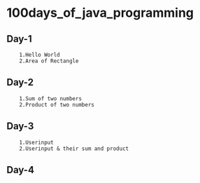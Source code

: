 # 100days_of_java_programming

## Day-1
        1.Hello World
        2.Area of Rectangle 

## Day-2
        1.Sum of two numbers
        2.Product of two numbers

## Day-3
        1.Userinput
        2.Userinput & their sum and product

## Day-4 
